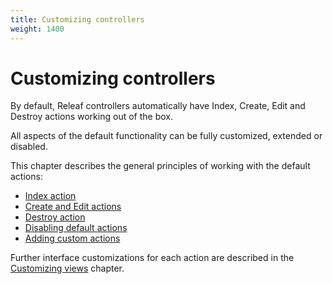 ```yaml
---
title: Customizing controllers
weight: 1400
---
```


# Customizing controllers

By default, Releaf controllers automatically have Index, Create, Edit and Destroy actions working out of the box.

All aspects of the default functionality can be fully customized, extended or disabled.

This chapter describes the general principles of working with the default actions:

* [Index action](controllers/index.html)
* [Create and Edit actions](controllers/edit.html)
* [Destroy action](controllers/destroy.html)
* [Disabling default actions](controllers/features.html)
* [Adding custom actions](controllers/custom-actions.html)

Further interface customizations for each action are described in the [Customizing views](views.html) chapter.